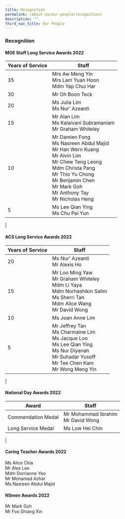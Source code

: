 ```yaml
---
title: Recognition
permalink: /about-us/our-people/recognition/
description: ""
third_nav_title: Our People
---
```

### **Recognition**

#### **MOE Staff Long Service Awards 2022**

| Years of Service | Staff |
| --- | --- |
| 35 | Mrs Aw Meng Yin<br>Mrs Lam Yuan Hoon<br>Mdm Yap Chui Har |
| 30 | Mr Oh Boon Teck |
| 20 | Ms Julia Lim<br>Ms Nur’ Azeanti |
| 15 | Mr Alan Lim<br>Ms Kalaivani Subramaniam<br>Mr Graham Whiteley |
| 10 | Mr Damien Fong<br>Ms Nasreen Abdul Majid<br>Mr Han Wern Kuang<br>Mr Alvin Lim<br>Mr Chew Teng Leong<br>Mdm Christa Pang<br>Mr Thio Yu Chong<br>Mr Benjamin Chen<br>Mr Mark Goh<br>Mr Anthony Tay<br>Mr Nicholas Heng |
| 5 | 	Ms Lee Qian Ying<br>Ms Chu Pei Yun |
|

#### **ACS Long Service Awards 2022**

| Years of Service | Staff |
| --- | --- |
| 20 | Ms Nur’ Azeanti<br>Mr Alexis Ho |
| 15 | Mr Loo Ming Yaw<br>Mr Graham Whiteley<br>Mdm Li Yaya<br>Mdm Norhashikin Salim<br>Ms Sherri Tan<br>Mdm Alice Wang<br>Mr David Wong |
| 10 | Ms Joan Anne Lim |
| 5 | Mr Jeffrey Tan<br>Ms Charmaine Lim<br>Ms Jacque Loo<br>Ms Lee Qian Ying<br>Ms Nur Diyanah<br>Mr Suhadar Yusoff<br>Mr Tee Chen Kam<br>Mr Wong Meng Yin |
|

#### **National Day Awards 2022**
| Award | Staff |
| --- | --- |
| Commendation Medal | Mr Mohammad Ibrahim<br>Mr David Wong |
| Long Service Medal | Ms Low Hei Chin |
|

#### **Caring Teacher Awards 2022**
Ms Alice Chia<br>
Mr Alex Lee<br>
Mdm Dorrianne Yeo<br>
Mr Mohamad Azhar<br>
Ms Nasreen Abdul Majid

#### **NSmen Awards 2022**
Mr Mark Goh<br>
Mr Foo Shiang Xin
